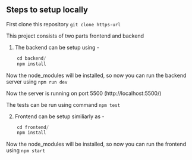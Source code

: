 ## Steps to setup locally

First clone this repository
`git clone https-url`

This project consists of two parts frontend and backend

1. The backend can be setup using - 

```js
    cd backend/
    npm install
```

Now the node_modules will be installed, so now you can run the backend server using 
`npm run dev`

Now the server is running on port 5500 (http://localhost:5500/)

The tests can be run using command
`npm test`

2. Frontend can be setup similiarly as - 

```js
    cd frontend/
    npm install
```

Now the node_modules will be installed, so now you can run the frontend using 
`npm start`



